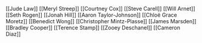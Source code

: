 [[Jude Law]]
[[Meryl Streep]]
[[Courtney Cox]]
[[Steve Carell]]
[[Will Arnet]]
[[Seth Rogen]]
[[Jonah Hill]]
[[Aaron Taylor-Johnson]]
[[Chloë Grace Moretz]]
[[Benedict Wong]]
[[Christopher Mintz-Plasse]]
[[James Marsden]]
[[Bradley Cooper]]
[[Terence Stamp]]
[[Zooey Deschanel]]
[[Cameron Diaz]]
